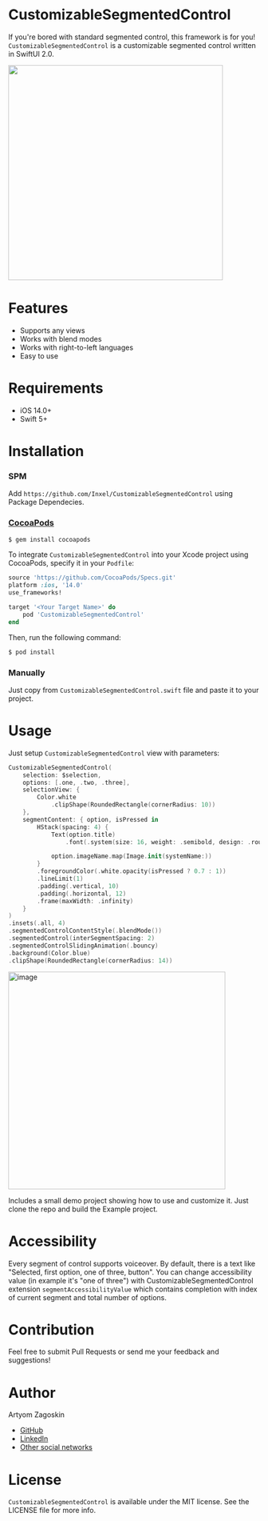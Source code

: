# CustomizableSegmentedControl

If you're bored with standard segmented control, this framework is for you! `CustomizableSegmentedControl` is a customizable segmented control written in SwiftUI 2.0.

<img width="430" src="https://github.com/Inxel/CustomizableSegmentedControl/assets/49271404/594969f0-c519-4e67-95a4-b417755ab329">


# Features

- Supports any views
- Works with blend modes
- Works with right-to-left languages
- Easy to use

# Requirements

- iOS 14.0+
- Swift 5+

# Installation

### SPM
Add `https://github.com/Inxel/CustomizableSegmentedControl` using Package Dependecies.

### [CocoaPods](https://cocoapods.org/)
```bash
$ gem install cocoapods
```

To integrate `CustomizableSegmentedControl` into your Xcode project using CocoaPods, specify it in your `Podfile`:

```ruby
source 'https://github.com/CocoaPods/Specs.git'
platform :ios, '14.0'
use_frameworks!

target '<Your Target Name>' do
    pod 'CustomizableSegmentedControl'
end
```

Then, run the following command:

```bash
$ pod install
```

### Manually
Just copy from `CustomizableSegmentedControl.swift` file and paste it to your project.

# Usage

Just setup `CustomizableSegmentedControl` view with parameters:
```swift
CustomizableSegmentedControl(
    selection: $selection,
    options: [.one, .two, .three],
    selectionView: {
        Color.white
            .clipShape(RoundedRectangle(cornerRadius: 10))
    },
    segmentContent: { option, isPressed in
        HStack(spacing: 4) {
            Text(option.title)
                .font(.system(size: 16, weight: .semibold, design: .rounded))

            option.imageName.map(Image.init(systemName:))
        }
        .foregroundColor(.white.opacity(isPressed ? 0.7 : 1))
        .lineLimit(1)
        .padding(.vertical, 10)
        .padding(.horizontal, 12)
        .frame(maxWidth: .infinity)
    }
)
.insets(.all, 4)
.segmentedControlContentStyle(.blendMode())
.segmentedControl(interSegmentSpacing: 2)
.segmentedControlSlidingAnimation(.bouncy)
.background(Color.blue)
.clipShape(RoundedRectangle(cornerRadius: 14))
```
<img width="435" alt="image" src="https://user-images.githubusercontent.com/49271404/233736860-74a50584-7d15-4c76-9224-b7d0e8160565.png">

Includes a small demo project showing how to use and customize it. Just clone the repo and build the Example project.

# Accessibility

Every segment of control supports voiceover. By default, there is a text like "Selected, first option, one of three, button".
You can change accessibility value (in example it's "one of three") with CustomizableSegmentedControl extension `segmentAccessibilityValue` which contains completion with index of current segment and total number of options.

# Contribution

Feel free to submit Pull Requests or send me your feedback and suggestions!

# Author

Artyom Zagoskin
- [GitHub](https://github.com/inxel)
- [LinkedIn](https://www.linkedin.com/in/artyomzagoskin/)
- [Other social networks](http://inxel.github.io/MyLinks/)

# License

`CustomizableSegmentedControl` is available under the MIT license. See the LICENSE file for more info.
